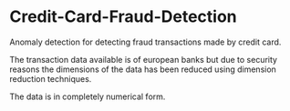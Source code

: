 # Credit-Card-Fraud-Detection


Anomaly detection for detecting fraud transactions made by credit card.


The transaction data available is of european banks but due to security reasons the dimensions of the data has been reduced using dimension reduction techniques.


The data is in completely numerical form.
